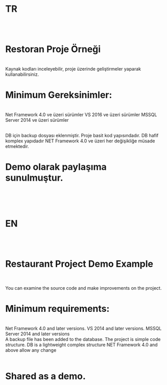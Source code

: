 # TR
<br><br>
# Restoran Proje Örneği
<br>
Kaynak kodları inceleyebilir, proje üzerinde geliştirmeler yaparak kullanabilirsiniz.
<br>

# Minimum Gereksinimler:

<br>
Net Framework 4.0 ve üzeri sürümler
VS 2016 ve üzeri sürümler
MSSQL Server 2014 ve üzeri sürümler
<br><br>

DB için backup dosyası eklenmiştir. Proje basit kod yapısındadır. DB hafif komplex yapıdadır NET Framework 4.0 ve üzeri her değişikliğe müsade etmektedir. 
<br>
# Demo olarak paylaşıma sunulmuştur.

<br><br><br>
# EN
<br><br>
# Restaurant Project Demo Example
<br>

You can examine the source code and make improvements on the project.
<br>

# Minimum requirements:

<br>
Net Framework 4.0 and later versions.
VS 2014 and later versions.
MSSQL Server 2014 and later versions
<br>
A backup file has been added to the database. The project is simple code structure. DB is a lightweight complex structure NET Framework 4.0 and above allow any change
<br><br>

# Shared as a demo.
